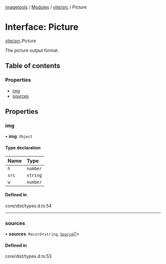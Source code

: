 [imagetools](../README.md) / [Modules](../modules.md) / [vite/src](../modules/vite_src.md) / Picture

# Interface: Picture

[vite/src](../modules/vite_src.md).Picture

The picture output format.

## Table of contents

### Properties

- [img](vite_src.Picture.md#img)
- [sources](vite_src.Picture.md#sources)

## Properties

### img

• **img**: `Object`

#### Type declaration

| Name | Type |
| :------ | :------ |
| `h` | `number` |
| `src` | `string` |
| `w` | `number` |

#### Defined in

core/dist/types.d.ts:54

___

### sources

• **sources**: `Record`<`string`, [`Source`](vite_src.Source.md)[]\>

#### Defined in

core/dist/types.d.ts:53
